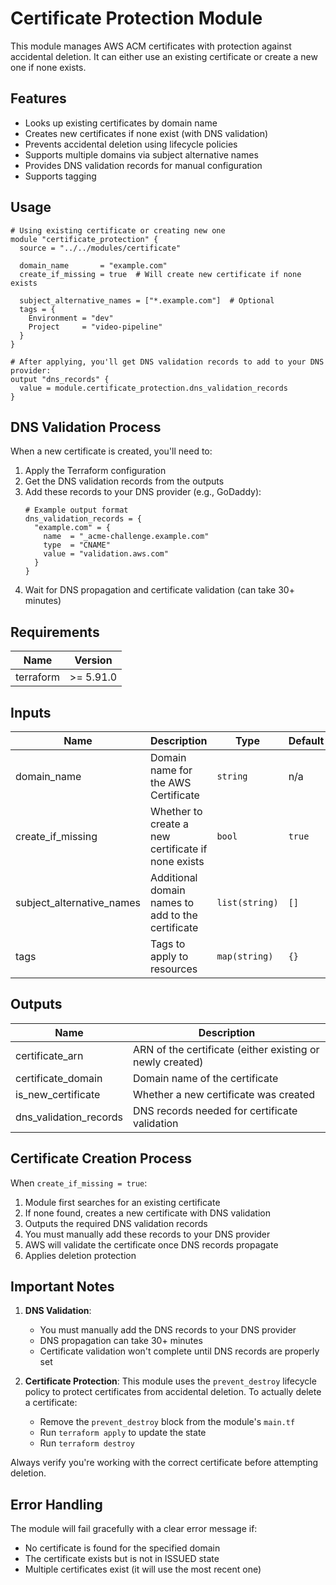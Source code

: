# Certificate Protection Module

This module manages AWS ACM certificates with protection against accidental deletion. It can either use an existing certificate or create a new one if none exists.

## Features

- Looks up existing certificates by domain name
- Creates new certificates if none exist (with DNS validation)
- Prevents accidental deletion using lifecycle policies
- Supports multiple domains via subject alternative names
- Provides DNS validation records for manual configuration
- Supports tagging

## Usage

```hcl
# Using existing certificate or creating new one
module "certificate_protection" {
  source = "../../modules/certificate"

  domain_name       = "example.com"
  create_if_missing = true  # Will create new certificate if none exists
  
  subject_alternative_names = ["*.example.com"]  # Optional
  tags = {
    Environment = "dev"
    Project     = "video-pipeline"
  }
}

# After applying, you'll get DNS validation records to add to your DNS provider:
output "dns_records" {
  value = module.certificate_protection.dns_validation_records
}
```

## DNS Validation Process

When a new certificate is created, you'll need to:

1. Apply the Terraform configuration
2. Get the DNS validation records from the outputs
3. Add these records to your DNS provider (e.g., GoDaddy):
   ```hcl
   # Example output format
   dns_validation_records = {
     "example.com" = {
       name  = "_acme-challenge.example.com"
       type  = "CNAME"
       value = "validation.aws.com"
     }
   }
   ```
4. Wait for DNS propagation and certificate validation (can take 30+ minutes)

## Requirements

| Name | Version |
|------|---------|
| terraform | >= 5.91.0 |

## Inputs

| Name | Description | Type | Default | Required |
|------|-------------|------|---------|:--------:|
| domain_name | Domain name for the AWS Certificate | `string` | n/a | yes |
| create_if_missing | Whether to create a new certificate if none exists | `bool` | `true` | no |
| subject_alternative_names | Additional domain names to add to the certificate | `list(string)` | `[]` | no |
| tags | Tags to apply to resources | `map(string)` | `{}` | no |

## Outputs

| Name | Description |
|------|-------------|
| certificate_arn | ARN of the certificate (either existing or newly created) |
| certificate_domain | Domain name of the certificate |
| is_new_certificate | Whether a new certificate was created |
| dns_validation_records | DNS records needed for certificate validation |

## Certificate Creation Process

When `create_if_missing = true`:

1. Module first searches for an existing certificate
2. If none found, creates a new certificate with DNS validation
3. Outputs the required DNS validation records
4. You must manually add these records to your DNS provider
5. AWS will validate the certificate once DNS records propagate
6. Applies deletion protection

## Important Notes

1. **DNS Validation**: 
   - You must manually add the DNS records to your DNS provider
   - DNS propagation can take 30+ minutes
   - Certificate validation won't complete until DNS records are properly set

2. **Certificate Protection**:
   This module uses the `prevent_destroy` lifecycle policy to protect certificates from accidental deletion. To actually delete a certificate:
   - Remove the `prevent_destroy` block from the module's `main.tf`
   - Run `terraform apply` to update the state
   - Run `terraform destroy`

Always verify you're working with the correct certificate before attempting deletion.

## Error Handling

The module will fail gracefully with a clear error message if:
- No certificate is found for the specified domain
- The certificate exists but is not in ISSUED state
- Multiple certificates exist (it will use the most recent one) 